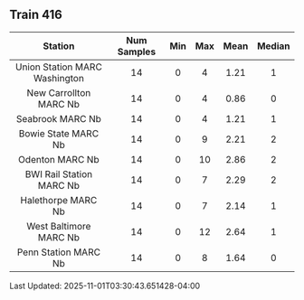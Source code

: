 ## Train 416

| Station | Num Samples | Min | Max | Mean | Median |
| :-----: | :---------: | :-: | :-: | :--: | :----: |
| Union Station MARC Washington | 14 | 0 | 4 | 1.21 | 1 |
| New Carrollton MARC Nb | 14 | 0 | 4 | 0.86 | 0 |
| Seabrook MARC Nb | 14 | 0 | 4 | 1.21 | 1 |
| Bowie State MARC Nb | 14 | 0 | 9 | 2.21 | 2 |
| Odenton MARC Nb | 14 | 0 | 10 | 2.86 | 2 |
| BWI Rail Station MARC Nb | 14 | 0 | 7 | 2.29 | 2 |
| Halethorpe MARC Nb | 14 | 0 | 7 | 2.14 | 1 |
| West Baltimore MARC Nb | 14 | 0 | 12 | 2.64 | 1 |
| Penn Station MARC Nb | 14 | 0 | 8 | 1.64 | 0 |


Last Updated: 2025-11-01T03:30:43.651428-04:00